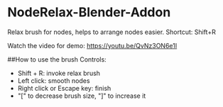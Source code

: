 # NodeRelax-Blender-Addon

Relax brush for nodes, helps to arrange nodes easier.
Shortcut: Shift+R

Watch the video for demo:
https://youtu.be/QvNz3ON6e1I

##How to use the brush
Controls:
- Shift + R: invoke relax brush
- Left click: smooth nodes
- Right click or Escape key: finish
- "[" to decrease brush size, "]" to increase it


